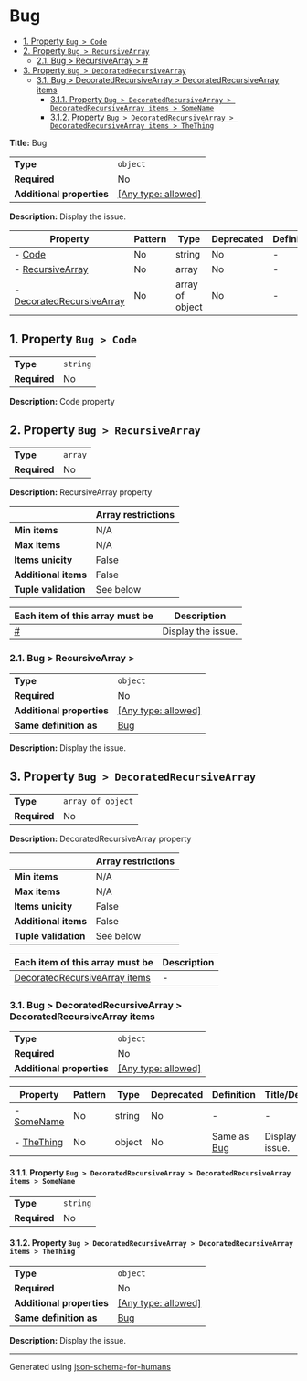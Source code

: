 # Bug

- [1. Property `Bug > Code`](#Code-436f6465)
- [2. Property `Bug > RecursiveArray`](#RecursiveArray-72726179)
  - [2.1. Bug > RecursiveArray > #](#autogenerated_heading_2)
- [3. Property `Bug > DecoratedRecursiveArray`](#DecoratedRecursiveArray-72726179)
  - [3.1. Bug > DecoratedRecursiveArray > DecoratedRecursiveArray items](#autogenerated_heading_3)
    - [3.1.1. Property `Bug > DecoratedRecursiveArray > DecoratedRecursiveArray items > SomeName`](#DecoratedRecursiveArray_items_SomeName-4e616d65)
    - [3.1.2. Property `Bug > DecoratedRecursiveArray > DecoratedRecursiveArray items > TheThing`](#DecoratedRecursiveArray_items_TheThing-68696e67)

**Title:** Bug

|                           |                                                                           |
| ------------------------- | ------------------------------------------------------------------------- |
| **Type**                  | `object`                                                                  |
| **Required**              | No                                                                        |
| **Additional properties** | [[Any type: allowed]](# "Additional Properties of any type are allowed.") |

**Description:** Display the issue.

| Property                                                        | Pattern | Type            | Deprecated | Definition | Title/Description                |
| --------------------------------------------------------------- | ------- | --------------- | ---------- | ---------- | -------------------------------- |
| - [Code](#Code-436f6465 )                                       | No      | string          | No         | -          | Code property                    |
| - [RecursiveArray](#RecursiveArray-72726179 )                   | No      | array           | No         | -          | RecursiveArray property          |
| - [DecoratedRecursiveArray](#DecoratedRecursiveArray-72726179 ) | No      | array of object | No         | -          | DecoratedRecursiveArray property |

## <a name="Code-436f6465"></a>1. Property `Bug > Code`

|              |          |
| ------------ | -------- |
| **Type**     | `string` |
| **Required** | No       |

**Description:** Code property

## <a name="RecursiveArray-72726179"></a>2. Property `Bug > RecursiveArray`

|              |         |
| ------------ | ------- |
| **Type**     | `array` |
| **Required** | No      |

**Description:** RecursiveArray property

|                      | Array restrictions |
| -------------------- | ------------------ |
| **Min items**        | N/A                |
| **Max items**        | N/A                |
| **Items unicity**    | False              |
| **Additional items** | False              |
| **Tuple validation** | See below          |

| Each item of this array must be     | Description        |
| ----------------------------------- | ------------------ |
| [#](#RecursiveArray_items-74656d73) | Display the issue. |

### <a name="autogenerated_heading_2"></a>2.1. Bug > RecursiveArray > #

|                           |                                                                           |
| ------------------------- | ------------------------------------------------------------------------- |
| **Type**                  | `object`                                                                  |
| **Required**              | No                                                                        |
| **Additional properties** | [[Any type: allowed]](# "Additional Properties of any type are allowed.") |
| **Same definition as**    | [Bug](#)                                                                  |

**Description:** Display the issue.

## <a name="DecoratedRecursiveArray-72726179"></a>3. Property `Bug > DecoratedRecursiveArray`

|              |                   |
| ------------ | ----------------- |
| **Type**     | `array of object` |
| **Required** | No                |

**Description:** DecoratedRecursiveArray property

|                      | Array restrictions |
| -------------------- | ------------------ |
| **Min items**        | N/A                |
| **Max items**        | N/A                |
| **Items unicity**    | False              |
| **Additional items** | False              |
| **Tuple validation** | See below          |

| Each item of this array must be                                          | Description |
| ------------------------------------------------------------------------ | ----------- |
| [DecoratedRecursiveArray items](#DecoratedRecursiveArray_items-74656d73) | -           |

### <a name="autogenerated_heading_3"></a>3.1. Bug > DecoratedRecursiveArray > DecoratedRecursiveArray items

|                           |                                                                           |
| ------------------------- | ------------------------------------------------------------------------- |
| **Type**                  | `object`                                                                  |
| **Required**              | No                                                                        |
| **Additional properties** | [[Any type: allowed]](# "Additional Properties of any type are allowed.") |

| Property                                                        | Pattern | Type   | Deprecated | Definition            | Title/Description  |
| --------------------------------------------------------------- | ------- | ------ | ---------- | --------------------- | ------------------ |
| - [SomeName](#DecoratedRecursiveArray_items_SomeName-4e616d65 ) | No      | string | No         | -                     | -                  |
| - [TheThing](#DecoratedRecursiveArray_items_TheThing-68696e67 ) | No      | object | No         | Same as [Bug](#root ) | Display the issue. |

#### <a name="DecoratedRecursiveArray_items_SomeName-4e616d65"></a>3.1.1. Property `Bug > DecoratedRecursiveArray > DecoratedRecursiveArray items > SomeName`

|              |          |
| ------------ | -------- |
| **Type**     | `string` |
| **Required** | No       |

#### <a name="DecoratedRecursiveArray_items_TheThing-68696e67"></a>3.1.2. Property `Bug > DecoratedRecursiveArray > DecoratedRecursiveArray items > TheThing`

|                           |                                                                           |
| ------------------------- | ------------------------------------------------------------------------- |
| **Type**                  | `object`                                                                  |
| **Required**              | No                                                                        |
| **Additional properties** | [[Any type: allowed]](# "Additional Properties of any type are allowed.") |
| **Same definition as**    | [Bug](#)                                                                  |

**Description:** Display the issue.

----------------------------------------------------------------------------------------------------------------------------
Generated using [json-schema-for-humans](https://github.com/coveooss/json-schema-for-humans)
